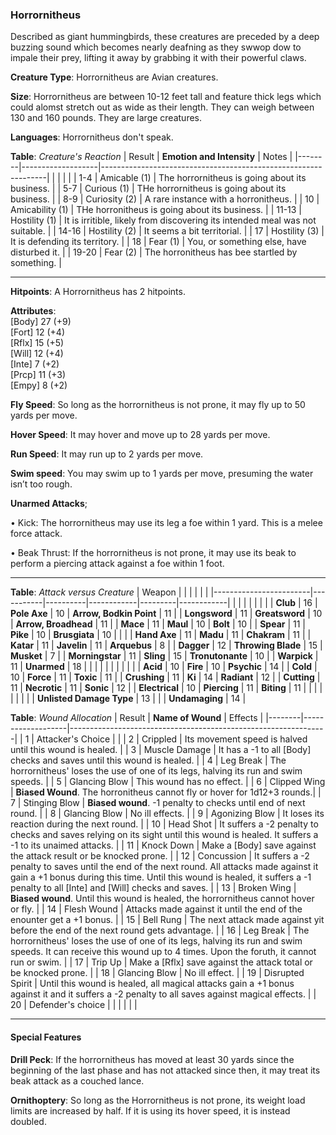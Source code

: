 ### Horrornitheus
Described as giant hummingbirds, these creatures are preceded by a deep buzzing sound which becomes nearly deafning as they swwop dow to impale their prey, lifting it away by grabbing it with their powerful claws.

**Creature Type**: Horrornitheus are Avian creatures.

**Size**: Horrornitheus are between 10-12 feet tall and feature thick legs which could alomst stretch out as wide as their length. They can weigh between 130 and 160 pounds. They are large creatures.

**Languages**: Horrornitheus don't speak.

**Table**: *Creature's Reaction*
| Result | **Emotion and Intensity** | Notes        |
|--------|-------------------|----------------------------------------------------------------|
|        |                                                |                                   |
|   1-4  | Amicable (1) | The horrornitheus is going about its business. |
|   5-7  | Curious (1)  | THe horrornitheus is going about its business. |
|  8-9   | Curiosity (2)     | A rare instance with a horronitheus. |
|   10   | Amicability (1)  | THe horronitheus is going about its business. |
|  11-13 | Hostility (1) | It is irritible, likely from discovering its intended meal was not suitable. |
|  14-16 | Hostility (2) | It seems a bit territorial. |
|   17   | Hostility (3) | It is defending its territory. |
|   18   | Fear (1)     | You, or something else, have disturbed it. |
|  19-20 | Fear (2)     | The horronitheus has bee startled by something. |

-----

**Hitpoints**: A Horrornitheus has 2 hitpoints.

**Attributes**:  
[Body] 27 (+9)  
[Fort] 12 (+4)  
[Rflx] 15 (+5)  
[Will] 12 (+4)  
[Inte] 7 (+2)  
[Prcp] 11 (+3)  
[Empy] 8 (+2)  

**Fly Speed**: So long as the horrornitheus is not prone, it may fly up to 50 yards per move.

**Hover Speed**: It may hover and move up to 28 yards per move.

**Run Speed**: It may run up to 2 yards per move.

**Swim speed**: You may swim up to 1 yards per move, presuming the water isn’t too rough.

**Unarmed Attacks**;

 • Kick: The horrornitheus may use its leg a foe within 1 yard. This is a melee force attack.

 • Beak Thrust: If the horrornitheus is not prone, it may use its beak to perform a piercing attack against a foe within 1 foot.

---------------------

**Table**: *Attack versus Creature*
| Weapon                 |          |            |         |            |         |
|------------------------|-----------|----------|------------|---------|------------|
|                        |          |            |         |            |         |
| **Club**                   | 16    | **Pole Axe**      | 10     | **Arrow, Bodkin Point**  | 11 |
| **Longsword**              | 11    | **Greatsword**    | 10     | **Arrow, Broadhead**     | 11 |
| **Mace**                   | 11    | **Maul**          | 10     | **Bolt**                 | 10 |
| **Spear**                  | 11    | **Pike**          | 10     | **Brusgiata** | 10     |  |     |
| **Hand Axe**               | 11    | **Madu** | 11     | **Chakram** | 11    |
| **Katar**                  | 11    | **Javelin**       | 11    | **Arquebus** | 8    |
| **Dagger**                 | 12    | **Throwing Blade** | 15   | **Musket** | 7    |
| **Morningstar**            | 11    | **Sling**         | 15    | **Tronutonante** | 10    |
| **Warpick**                | 11    | **Unarmed**       | 18 |  |     |
|                        |           |          |            |         |            |
| **Acid**                   | 10     | **Fire**          | 10     | **Psychic** | 14     |
| **Cold**                   | 10     | **Force**         | 11     | **Toxic**  | 11     |
| **Crushing**               | 11     | **Ki**            | 14     | **Radiant** | 12     |
| **Cutting**                | 11     | **Necrotic**      | 11     | **Sonic** | 12    |
| **Electrical**             | 10     | **Piercing**      | 11     | **Biting** | 11    |
|                        |           |          |            |         |            |
| **Unlisted Damage Type** | 13 |    |     | **Undamaging** | 14 |

**Table**: *Wound Allocation*
| Result | **Name of Wound** | Effects                                                        |
|--------|-------------------|----------------------------------------------------------------|
|   1    | Attacker's Choice |                                                                |
|   2    | Crippled          | Its movement speed is halved until this wound is healed.      |
|   3    | Muscle Damage     | It has a -1 to all [Body] checks and saves until this wound is healed. |
|   4    | Leg Break       | The horrornitheus' loses the use of one of its legs, halving its run and swim speeds. |
|   5    | Glancing Blow      | This wound has no effect. |
|   6    | Clipped Wing    | **Biased Wound**. The horronitheus cannot fly or hover for 1d12+3 rounds.|
|   7    | Stinging Blow    | **Biased wound**. -1 penalty to checks until end of next round. |
|   8    | Glancing Blow     | No ill effects.                                     |
|   9    | Agonizing Blow     | It loses its reaction during the next round. |
|   10   | Head Shot        | It suffers a -2 penalty to checks and saves relying on its sight until this wound is healed. It suffers a -1 to its unaimed attacks. |
|   11   | Knock Down        | Make a [Body] save against the attack result or be knocked prone. |
|   12   | Concussion        | It suffers a -2 penalty to saves until the end of the next round. All attacks made against it gain a +1 bonus during this time. Until this wound is healed, it suffers a -1 penalty to all [Inte] and [Will] checks and saves. |
|   13   | Broken Wing       | **Biased wound**. Until this wound is healed, the horrornitheus cannot hover or fly.  |
|   14   | Flesh Wound       | Attacks made against it until the end of the enounter get a +1 bonus. |
|   15   | Bell Rung         | The next attack made against yit before the end of the next round gets advantage.  |
|   16   | Leg Break    | The horrornitheus' loses the use of one of its legs, halving its run and swim speeds. It can receive this wound up to 4 times. Upon the foruth, it cannot run or swim. |
|   17   | Trip Up           | Make a [Rflx] save against the attack total or be knocked prone.                                  |
|   18   | Glancing Blow         | No ill effect. |
|   19   | Disrupted Spirit  | Until this wound is healed, all magical attacks gain a +1 bonus against it and it suffers a -2 penalty to all saves against magical effects. |
|   20   | Defender's choice |                                   |
|        |                                                |                                   |

---------------------

#### Special Features

**Drill Peck**: If the horrornitheus has moved at least 30 yards since the beginning of the last phase and has not attacked since then, it may treat its beak attack as a couched lance.

**Ornithoptery**: So long as the Horrornitheus is not prone, its weight load limits are increased by half. If it is using its hover speed, it is instead doubled.
